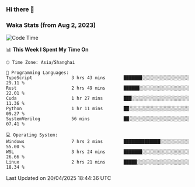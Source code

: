 ### Hi there 👋

### Waka Stats (from Aug 2, 2023)

<!--START_SECTION:waka-->
![Code Time](http://img.shields.io/badge/Code%20Time-781%20hrs%2045%20mins-blue)

📊 **This Week I Spent My Time On** 

```text
🕑︎ Time Zone: Asia/Shanghai

💬 Programming Languages: 
TypeScript               3 hrs 43 mins       ███████░░░░░░░░░░░░░░░░░░   29.11 % 
Rust                     2 hrs 49 mins       ██████░░░░░░░░░░░░░░░░░░░   22.01 % 
Cuda                     1 hr 27 mins        ███░░░░░░░░░░░░░░░░░░░░░░   11.36 % 
Python                   1 hr 11 mins        ██░░░░░░░░░░░░░░░░░░░░░░░   09.27 % 
SystemVerilog            56 mins             ██░░░░░░░░░░░░░░░░░░░░░░░   07.41 % 

💻 Operating System: 
Windows                  7 hrs 2 mins        ██████████████░░░░░░░░░░░   55.00 % 
WSL                      3 hrs 24 mins       ███████░░░░░░░░░░░░░░░░░░   26.66 % 
Linux                    2 hrs 21 mins       █████░░░░░░░░░░░░░░░░░░░░   18.34 % 
```


 Last Updated on 20/04/2025 18:44:36 UTC
<!--END_SECTION:waka-->
